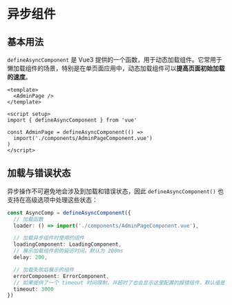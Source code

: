 # 异步组件

## 基本用法

`defineAsyncComponent` 是 Vue3 提供的一个函数，用于动态加载组件。它常用于懒加载组件的场景，特别是在单页面应用中，动态加载组件可以**提高页面初始加载的速度**。

```vue
<template>
  <AdminPage />
</template>

<script setup>
import { defineAsyncComponent } from 'vue'

const AdminPage = defineAsyncComponent(() =>
  import('./components/AdminPageComponent.vue')
)
</script>
```



## 加载与错误状态

异步操作不可避免地会涉及到加载和错误状态，因此 `defineAsyncComponent()` 也支持在高级选项中处理这些状态：

```ts
const AsyncComp = defineAsyncComponent({
  // 加载函数
  loader: () => import('./components/AdminPageComponent.vue'),

  // 加载异步组件时使用的组件
  loadingComponent: LoadingComponent,
  // 展示加载组件前的延迟时间，默认为 200ms
  delay: 200,

  // 加载失败后展示的组件
  errorComponent: ErrorComponent,
  // 如果提供了一个 timeout 时间限制，并超时了也会显示这里配置的报错组件，默认值是：Infinity
  timeout: 3000
})
```